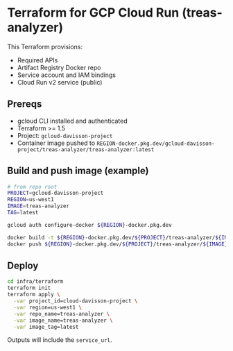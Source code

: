# Terraform for GCP Cloud Run (treas-analyzer)

This Terraform provisions:
- Required APIs
- Artifact Registry Docker repo
- Service account and IAM bindings
- Cloud Run v2 service (public)

## Prereqs
- gcloud CLI installed and authenticated
- Terraform >= 1.5
- Project: `gcloud-davisson-project`
- Container image pushed to `REGION-docker.pkg.dev/gcloud-davisson-project/treas-analyzer/treas-analyzer:latest`

## Build and push image (example)

```bash
# from repo root
PROJECT=gcloud-davisson-project
REGION=us-west1
IMAGE=treas-analyzer
TAG=latest

gcloud auth configure-docker ${REGION}-docker.pkg.dev

docker build -t ${REGION}-docker.pkg.dev/${PROJECT}/treas-analyzer/${IMAGE}:${TAG} .
docker push ${REGION}-docker.pkg.dev/${PROJECT}/treas-analyzer/${IMAGE}:${TAG}
```

## Deploy

```bash
cd infra/terraform
terraform init
terraform apply \
  -var project_id=cloud-davisson-project \
  -var region=us-west1 \
  -var repo_name=treas-analyzer \
  -var image_name=treas-analyzer \
  -var image_tag=latest
```

Outputs will include the `service_url`.
